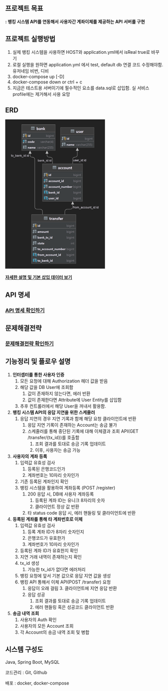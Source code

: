 ## 프로젝트 목표
**:  뱅킹 시스템 API를 연동해서 사용자간 계좌이체를 제공하는 API 서버를 구현**

## 프로젝트 실행방법
1. 실제 뱅킹 시스템을 사용하면 HOST와 application.yml에서 isReal true로 바꾸기
2. 로컬 실행을 원하면 application.yml 에서 test, default db 연결 코드 수정해야함. 유저네임 비번, 디비
3. docker-compose up [-D]
4. docker-compose down or ctrl + c
5. 지금은 테스트용 서버이기에 필수적인 요소를 data.sql로 삽입함. 실 서비스 profile에는 제거해서 사용 요망

## ERD

![ERD](./images/ERD.png)

**[자세한 설명 및 기본 삽입 데이터 보기](https://low-cook-e1a.notion.site/726e801e60fd4e2bacea254bea580a72)**

## API 명세
### [API 명세 확인하기](./src/main/java/com/daagng/test/api/controller/bank/README.md)

## 문제해결전략
### [문제해결전략 확인하기](https://low-cook-e1a.notion.site/cae0fb2a2db04e748f7f57e4b4a5e5c7)

## 기능정리 및 플로우 설명

1. **인터셉터를 통한 사용자 인증**
   1. 모든 요청에 대해 Authorization 헤더 값을 받음
   2. 해당 값을 DB User에 조회함
      1. 값이 존재하지 않는다면, 에러 반환
      2. 값이 존재한다면 Attribute에 User Entity를 삽입함
   3. 추후 컨트롤러에서 해당 User을 꺼내서 활용함.
2. **뱅킹 시스템 API의 응답 지연을 위한 스케줄러**
   1. 응답 지연의 경우 지연 기록과 함께 해당 요청 클라이언트에 반환
      1. 응답 지연 기록이 존재하는 Account는 송금 불가
      2. 스케줄러를 통해 중단된 기록에 대해 이체결과 조회 API(GET /transfer/{tx_id})를 호출함
         1. 조회 결과를 토대로 송금 기록 업데이트
         2. 이후, 사용자는 송금 가능
3. **사용자의 계좌 등록**
   1. 입력값 유효성 검사
      1. 등록된 은행코드인가
      2. 계좌번호는 10자리 숫자인가
   2. 기존 등록된 계좌인지 확인
   3. 뱅킹 시스템을 활용하여 계좌등록 (POST /register)
      1. 200 응답 시, DB에 사용자 계좌등록
         1. 등록된 계좌 ID는 유니크 8자리의 숫자
         2. 클라이언트 정상 값 반환
      2. 타 status code 응답 시, 에러 핸들링 및 클라이언트에 반환
4. **등록된 계좌를 통해 타 계좌번호로 이체**
   1. 입력값 유효성 검사
      1. 등록 계좌 ID가 8자리 숫자인지
      2. 은행코드가 유효한가
      3. 계좌번호가 10자리 숫자인가
   2. 등록된 계좌 ID가 유효한지 확인
   3. 지연 거래 내역이 존재하는지 확인
   4. tx_id 생성
      1. 가능한 tx_id가 없다면 에러처리
   5. 뱅킹 요청에 앞서 기본 값으로 응답 지연 값을 생성
   6. 뱅킹 API 통해서 이체 API(POST /transfer) 요청
      1. 응답이 오래 걸림
         3. 클라이언트에 지연 응답 반환
      2. 응답 성공
         1. 조회 결과를 토대로 송금 기록 업데이트
         2. 에러 핸들링 혹은 성공코드 클라이언트 반환
5. **송금 내역 조회**
   1. 사용자의 Auth 확인
   2. 사용자의 모든 Account 조회
   3. 각 Account의 송금 내역 조회 및 병합

## 시스템 구성도
Java, Spring Boot, MySQL

코드관리 : Git, Github

배포 : docker, docker-compose
